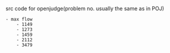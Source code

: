 src code for openjudge(problem no. usually the same as in POJ)

    - max flow
        - 1149
        - 1273
        - 1459
        - 2112
        - 3479
